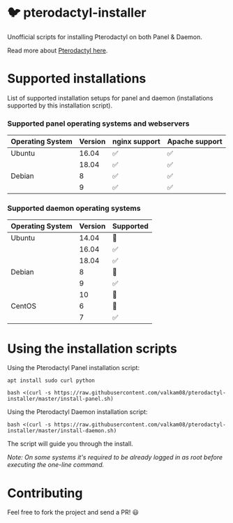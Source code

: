 # :bird: pterodactyl-installer

Unofficial scripts for installing Pterodactyl on both Panel & Daemon.

Read more about [Pterodactyl here](https://pterodactyl.io/).

# Supported installations

List of supported installation setups for panel and daemon (installations supported by this installation script).

### Supported panel operating systems and webservers

| Operating System  | Version | nginx support      | Apache support       |
| ----------------- | ------- | ------------------ | --------------       |
| Ubuntu            | 16.04   | :white_check_mark: | :white_check_mark:   |
|                   | 18.04   | :white_check_mark: | :white_check_mark:   |
| Debian            | 8       | :white_check_mark: | :white_check_mark:   |
|                   | 9       | :white_check_mark: | :white_check_mark:   |

### Supported daemon operating systems

| Operating System  | Version | Supported          |
| ----------------- | ------- | ------------------ |
| Ubuntu            | 14.04   | :red_circle:       |
|                   | 16.04   | :white_check_mark: |
|                   | 18.04   | :white_check_mark: |
| Debian            | 8       | :red_circle:       |
|                   | 9       | :white_check_mark: |
|                   | 10      | :red_circle:       |
| CentOS            | 6       | :red_circle:       |
|                   | 7       | :white_check_mark: |

# Using the installation scripts

Using the Pterodactyl Panel installation script:

`apt install sudo curl python`

`bash <(curl -s https://raw.githubusercontent.com/valkam08/pterodactyl-installer/master/install-panel.sh)`

Using the Pterodactyl Daemon installation script:

`bash <(curl -s https://raw.githubusercontent.com/valkam08/pterodactyl-installer/master/install-daemon.sh)`

The script will guide you through the install.

*Note: On some systems it's required to be already logged in as root before executing the one-line command.*

# Contributing

Feel free to fork the project and send a PR! :smiley:
